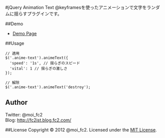 #jQuery Animation Text
@keyframesを使ったアニメーションで文字をランダムに揺らすプラグインです。

##Demo
* [Demo Page](http://fc2ist.github.com/jquery.anime-text/demo/)

##Usage

    // 適用
    $('.anime-text').animeText({
      'speed': '1s', // 揺らぎのスピード
      'vital': 1 // 揺らぎの激しさ
    });
    
    // 解除
    $('.anime-text').animeText('destroy');

## Author
Twitter: @moi_fc2  
Blog: http://fc2ist.blog.fc2.com/

##License
Copyright &copy; 2012 @moi_fc2.
Licensed under the [MIT License](http://www.opensource.org/licenses/mit-license.php).